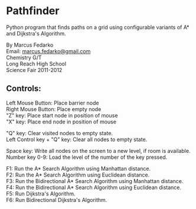 Pathfinder
==========

Python program that finds paths on a grid using configurable variants of A* and Dijkstra's Algorithm.

By Marcus Fedarko  
Email: marcus.fedarko@gmail.com  
Chemistry G/T  
Long Reach High School  
Science Fair 2011-2012  

Controls:
---------

Left Mouse Button: Place barrier node  
Right Mouse Button: Place empty node  
"Z" key: Place start node in position of mouse  
"X" key: Place end node in position of mouse  

"Q" key: Clear visited nodes to empty state.  
Left Control key + "Q" key: Clear all nodes to empty state.  

Space key: Write all nodes on the screen to a new level, if room is available.  
Number key 0-9: Load the level of the number of the key pressed.  

F1: Run the A* Search Algorithm using Manhattan distance.  
F2: Run the A* Search Algorithm using Euclidean distance.  
F3: Run the Bidirectional A* Search Algorithm using Manhattan distance.  
F4: Run the Bidirectional A* Search Algorithm using Euclidean distance.  
F5: Run Dijkstra's Algorithm.  
F6: Run Bidirectional Dijkstra's Algorithm.